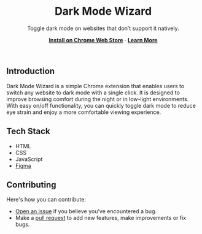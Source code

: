 <h1 align="center">Dark Mode Wizard</h1>

<p align="center">
 Toggle dark mode on websites that don’t support it natively.
</p>

<p align="center">
  <a href="https://chromewebstore.google.com/detail/dark-mode-wizard/nalfjmaaboekoifflmflipiddcmpdfkk"><strong>Install on Chrome Web Store</strong></a> ·
  <a href="https://medium.com/soliudeen-case-studies/tiny-project-ix-dark-mode-wizard-d410a5a0e756"><strong>Learn More</strong></a>
</p>


<br/>

## Introduction

Dark Mode Wizard is a simple Chrome extension that enables users to switch any website to dark mode with a single click. It is designed to improve browsing comfort during the night or in low-light environments. With easy on/off functionality, you can quickly toggle dark mode to reduce eye strain and enjoy a more comfortable viewing experience.

## Tech Stack

- HTML
- CSS
- JavaScript
- [Figma](https://figma.com)

## Contributing

Here's how you can contribute:

- [Open an issue](https://github.com/WebMaye/Dark-Mode-Wizard/issues) if you believe you've encountered a bug.
- Make a [pull request](https://github.com/WebMaye/Dark-Mode-Wizard/pulls) to add new features, make improvements or fix bugs.
